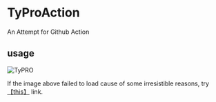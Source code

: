 # TyProAction
An Attempt for Github Action

## usage

![TyPRO](https://user-images.githubusercontent.com/49258735/160231233-090b9f20-2c55-4f95-826b-c7c2cba6fbaa.gif)

If the image above failed to load cause of some irresistible reasons, try [【this】](https://pic.rmb.bdstatic.com/bjh/916f51fd1bb7ec7d1df3182b51b210e5.gif
) link.
